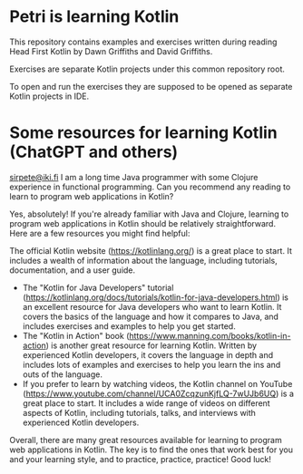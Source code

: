 # Petri is learning Kotlin

This repository contains examples and exercises written during reading Head First Kotlin by Dawn Griffiths and David Griffiths.

Exercises are separate Kotlin projects under this common repository root.

To open and run the exercises they are supposed to be opened as separate Kotlin projects in IDE.


# Some resources for learning Kotlin (ChatGPT and others)

sirpete@iki.fi
I am a long time Java programmer with some Clojure experience in functional programming. Can you recommend any reading to learn to program web applications in Kotlin?

Yes, absolutely! If you're already familiar with Java and Clojure, learning to program web applications in Kotlin should be relatively straightforward. Here are a few resources you might find helpful:

The official Kotlin website (https://kotlinlang.org/) is a great place to start. It includes a wealth of information about the language, including tutorials, documentation, and a user guide.

- The "Kotlin for Java Developers" tutorial (https://kotlinlang.org/docs/tutorials/kotlin-for-java-developers.html) is an excellent resource for Java developers who want to learn Kotlin. It covers the basics of the language and how it compares to Java, and includes exercises and examples to help you get started.
- The "Kotlin in Action" book (https://www.manning.com/books/kotlin-in-action) is another great resource for learning Kotlin. Written by experienced Kotlin developers, it covers the language in depth and includes lots of examples and exercises to help you learn the ins and outs of the language.
- If you prefer to learn by watching videos, the Kotlin channel on YouTube (https://www.youtube.com/channel/UCA0ZcqzunKjfLQ-7wUJb6UQ) is a great place to start. It includes a wide range of videos on different aspects of Kotlin, including tutorials, talks, and interviews with experienced Kotlin developers.

Overall, there are many great resources available for learning to program web applications in Kotlin. The key is to find the ones that work best for you and your learning style, and to practice, practice, practice! Good luck!

